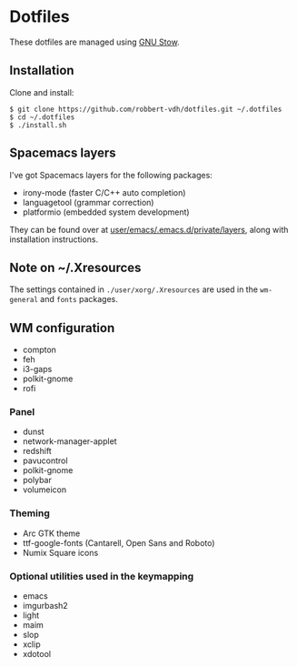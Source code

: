 # Dotfiles
These dotfiles are managed using 
[GNU Stow](https://www.gnu.org/software/stow/stow.html).

## Installation
Clone and install:

```shell
$ git clone https://github.com/robbert-vdh/dotfiles.git ~/.dotfiles
$ cd ~/.dotfiles
$ ./install.sh
```

## Spacemacs layers
I've got Spacemacs layers for the following packages:

-   irony-mode (faster C/C++ auto completion)
-   languagetool (grammar correction)
-   platformio (embedded system development)

They can be found over
at [user/emacs/.emacs.d/private/layers](user/emacs/.emacs.d/private/layers),
along with installation instructions.

## Note on ~/.Xresources
The settings contained in `./user/xorg/.Xresources` are used in the `wm-general`
and `fonts` packages.

## WM configuration
-   compton
-   feh
-   i3-gaps
-   polkit-gnome
-   rofi

### Panel 
-   dunst
-   network-manager-applet
-   redshift
-   pavucontrol
-   polkit-gnome
-   polybar
-   volumeicon

### Theming
-   Arc GTK theme
-   ttf-google-fonts (Cantarell, Open Sans and Roboto)
-   Numix Square icons

### Optional utilities used in the keymapping
-   emacs
-   imgurbash2
-   light
-   maim
-   slop
-   xclip
-   xdotool

